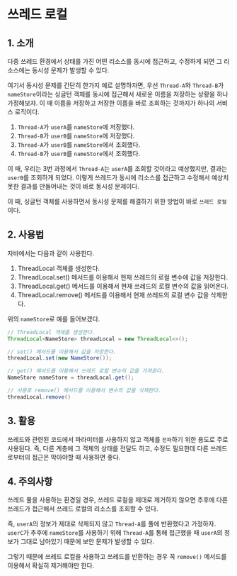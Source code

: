 # 쓰레드 로컬

## 1. 소개

다중 쓰레드 환경에서 상태를 가진 어떤 리소스를 동시에 접근하고, 수정하게 되면 그 리소스에는 동시성 문제가 발생할 수 있다.

여기서 동시성 문제를 간단히 한가지 예로 설명하자면, 우선 `Thread-A`와 `Thread-B`가 `nameStore`이라는 싱글턴 객체를 동시에 접근해서 새로운 이름을 저장하는 상황을 하나 가정해보자. 이 때 이름을 저장하고 저장한 이름을 바로 조회하는 것까지가 하나의 서비스 로직이다.

1. `Thread-A`가 `userA`를 `nameStore`에 저장했다.
2. `Thread-B`가 `userB`를 `nameStore`에 저장했다.
3. `Thread-A`가 `userB`를 `nameStore`에서 조회했다.
4. `Thread-B`가 `userB`를 `nameStore`에서 조회했다.

이 때, 우리는 3번 과정에서 `Thread-A`는 `userA`를 조회할 것이라고 예상했지만, 결과는 `userB`를 조회하게 되었다. 이렇게 쓰레드가 동시에 리소스를 접근하고 수정해서 예상치 못한 결과를 만들어내는 것이 바로 동시성 문제이다.

이 때, 싱글턴 객체를 사용하면서 동시성 문제를 해결하기 위한 방법이 바로 `쓰레드 로컬`이다.

## 2. 사용법

자바에서는 다음과 같이 사용한다.

1. ThreadLocal 객체를 생성한다.
2. ThreadLocal.set() 메서드를 이용해서 현재 쓰레드의 로컬 변수에 값을 저장한다.
3. ThreadLocal.get() 메서드를 이용해서 현재 쓰레드의 로컬 변수의 값을 읽어온다.
4. ThreadLocal.remove() 메서드를 이용해서 현재 쓰레드의 로컬 변수 값을 삭제한다.

위의 `nameStore`로 예를 들어보겠다.

```java
// ThreadLocal 객체를 생성한다.
ThreadLocal<NameStore> threadLocal = new ThreadLocal<>();

// set() 메서드를 이용해서 값을 저장한다.
threadLocal.set(new NameStore());

// get() 메서드를 이용해서 쓰레드 로컬 변수의 값을 가져온다.
NameStore nameStore = threadLocal.get();

// 사용후 remove() 메서드를 이용해서 변수의 값을 삭제한다.
threadLocal.remove()
```

## 3. 활용

쓰레드와 관련된 코드에서 파라미터를 사용하지 않고 객체를 `전파`하기 위한 용도로 주로 사용된다. 즉, 다른 계층에 그 객체의 상태를 전달도 하고, 수정도 필요한데 다른 쓰레드로부터의 접근은 막아야할 때 사용하면 좋다.

## 4. 주의사항

쓰레드 풀을 사용하는 환경일 경우, 쓰레드 로컬을 제대로 제거하지 않으면 추후에 다른 쓰레드가 접근해서 쓰레드 로컬의 리소스를 조회할 수 있다.

즉, `userA`의 정보가 제대로 삭제되지 않고 `Thread-A`를 풀에 반환했다고 가정하자. `userC`가 추후에 `nameStore`를 사용하기 위해 `Thread-A`를 통해 접근했을 때 `userA`의 정보가 그대로 남아있기 때문에 보안 문제가 발생할 수 있다.

그렇기 때문에 쓰레드 로컬을 사용하고 쓰레드를 반환하는 경우 꼭 `remove()` 메서드를 이용해서 확실히 제거해야만 한다.
